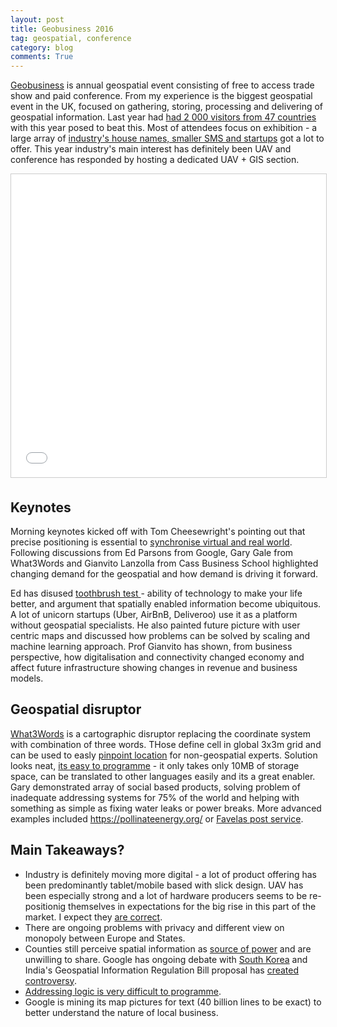 ```yaml
---
layout: post
title: Geobusiness 2016
tag: geospatial, conference
category: blog
comments: True
---
```


[Geobusiness](http://geobusinessshow.com/) is annual geospatial event consisting of free to access trade show and paid conference. From my experience is the biggest geospatial event in the UK, focused on gathering, storing, processing and delivering of geospatial information. Last year had [had 2 000 visitors from 47 countries](http://geobusinessshow.com/wp-content/uploads/GEO-Business-2015-Show-Review.pdf) with this year posed to beat this.
Most of attendees focus on exhibition - a large array of [industry's house names, smaller SMS and startups](http://geobusinessshow.com/whos-attending/) got a lot to offer. This year industry's main interest has definitely been UAV and conference has responded by hosting a dedicated UAV + GIS section.



<iframe src="//www.slideshare.net/slideshow/embed_code/key/rslWAughvGQpk5" width="595" height="485" frameborder="0" marginwidth="0" marginheight="0" scrolling="no" style="border:1px solid #CCC; border-width:1px; margin-bottom:5px; max-width: 100%;" allowfullscreen> </iframe>



## Keynotes

Morning keynotes kicked off with Tom Cheesewright's pointing out that precise positioning is essential to [synchronise virtual and real world](http://www.bookofthefuture.co.uk/2016/05/geobusiness-location-is-the-key-to-synchronising-our-two-worlds/). Following discussions from Ed Parsons from Google, Gary Gale from What3Words and Gianvito Lanzolla from Cass Business School highlighted changing demand for the geospatial and how demand is driving it forward.

Ed has disused [toothbrush test ](http://www.inc.com/larry-kim/how-google-s-ceo-only-buys-companies-that-pass-his-crazy-toothbrush-test.html)- ability of technology to make your life better, and argument that spatially enabled information become ubiquitous. A lot of unicorn startups (Uber, AirBnB, Deliveroo) use it as a platform without geospatial specialists. He also painted future picture with user centric maps and discussed how problems can be solved by scaling and machine learning approach.
Prof Gianvito has shown, from business perspective, how digitalisation and connectivity changed economy and affect future infrastructure showing changes in revenue and business models.

## Geospatial disruptor

[What3Words](http://what3words.com/) is a cartographic disruptor replacing the coordinate system with combination of three words. THose define cell in global 3x3m grid and can be used to easly [pinpoint location](http://what3words.com/about/) for non-geospatial experts.
Solution looks neat, [its easy to programme](https://www.dropbox.com/s/u4lpy7y3qh4ei7q/what3words%20-%20Technical%20Appraisal%20V1.1.pdf?dl=0) - it only takes only 10MB of storage space, can be translated to other languages easily and its a great enabler.
Gary demonstrated array of social based products, solving problem of inadequate addressing systems for 75% of the world and helping with something as simple as fixing water leaks or power breaks. More advanced examples included <https://pollinateenergy.org/> or [Favelas post service](http://www.bbc.co.uk/news/business-32444811).

## Main Takeaways?

* Industry is definitely moving more digital - a lot of product offering has been predominantly tablet/mobile based with slick design. UAV has been especially strong and a lot of hardware producers seems to be re-positionig themselves in expectations for the big rise in this part of the market. I expect they [are correct](http://insideunmannedsystems.com/snapshot-europes-uav-industry/).
* There are ongoing problems with privacy and different view on monopoly between Europe and States.
* Counties still perceive spatial information as [source of power](http://thewire.in/2016/05/16/before-geospatial-bill-a-long-history-of-killing-the-map-in-order-to-protect-the-territory-36453/) and are unwilling to share. Google has ongoing debate with [South Korea](http://www.wsj.com/articles/google-challenges-south-korea-over-mapping-restrictions-1463478584) and India's Geospatial Information Regulation Bill proposal has [created controversy](http://www.business-standard.com/article/current-affairs/geospatial-info-bill-what-is-the-india-pakistan-spat-all-about-116051800215_1.html).
* [Addressing logic is very difficult to programme](https://www.mjt.me.uk/posts/falsehoods-programmers-believe-about-addresses/).
* Google is mining its map pictures for text (40 billion lines to be exact) to better understand the nature of local business.

